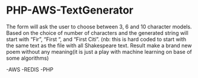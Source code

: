 # PHP-AWS-TextGenerator
The form will ask the user to choose between 3, 6
and 10 character models. Based on the choice of number of characters and the generated string will
start with “Fir”, “First “, and “First Citi”. (nb: this is hard coded to start with the same text as the file with
all Shakespeare text.
Result make a brand new poem without any meaning(it is just a play with machine learning on base of some algorithms)

-AWS
-REDIS
-PHP
